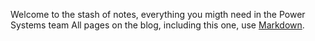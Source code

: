Welcome to the stash of notes, everything you migth need in the Power Systems team
All pages on the blog, including this one, use [Markdown](https://guides.github.com/features/mastering-markdown/).
